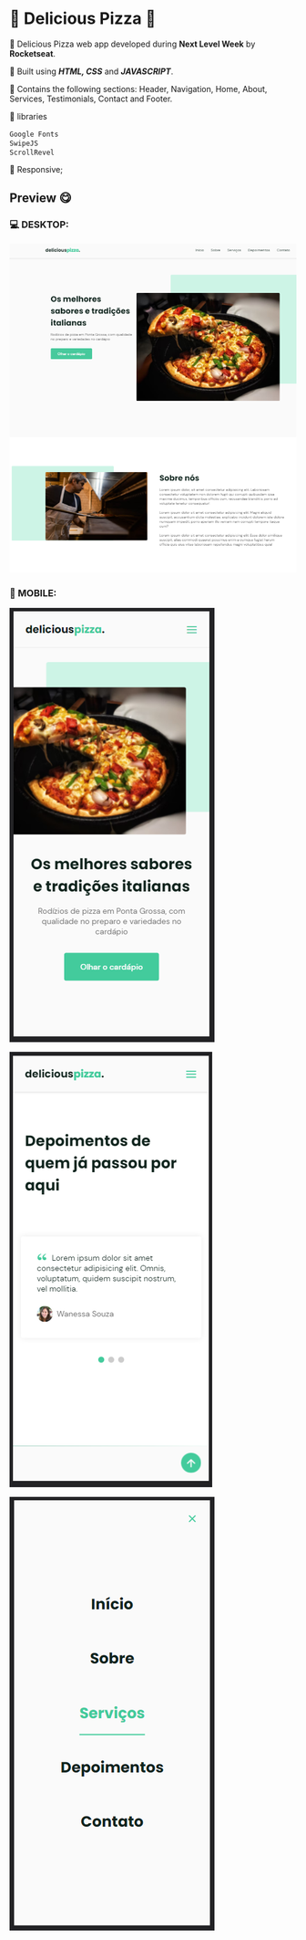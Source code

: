 # :pizza: Delicious Pizza :pizza:

:round_pushpin: Delicious Pizza web app developed during **Next Level Week** by **Rocketseat**.

:round_pushpin: Built using **_HTML,  CSS_** and **_JAVASCRIPT_**.

:round_pushpin: Contains the following sections: Header, Navigation, Home, About, Services, Testimonials, Contact and Footer.

:round_pushpin: libraries

    Google Fonts
    SwipeJS
    ScrollRevel

:round_pushpin:  Responsive;

## Preview :yum:

### :computer: DESKTOP:

![preview](https://github.com/RaissaMoreira/Delicious_Pizza/blob/master/images/img-1.PNG?raw=true)

### :iphone: MOBILE:
![preview](https://github.com/RaissaMoreira/Delicious_Pizza/blob/master/images/img-4.PNG?raw=true)

![preview](https://github.com/RaissaMoreira/Delicious_Pizza/blob/master/images/img-2.PNG?raw=true)

![preview](https://github.com/RaissaMoreira/Delicious_Pizza/blob/master/images/img-3.PNG?raw=true)
